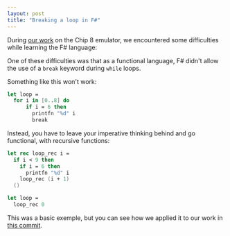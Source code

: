 ```yaml
---
layout: post
title: "Breaking a loop in F#"
---
```


During [our work](https://github.com/s-society/chip-8) on the Chip 8 emulator,
we encountered some difficulties while learning the F# language:

One of these difficulties was that as a functional language, F# didn't allow the use of
a `break` keyword during `while` loops.

Something like this won't work:

``` fsharp
let loop =
  for i in [0..8] do
      if i = 6 then
        printfn "%d" i
        break
```

Instead, you have to leave your imperative thinking behind and go functional, with recursive functions:

``` fsharp
let rec loop_rec i =
  if i < 9 then
    if i = 6 then
      printfn "%d" i
    loop_rec (i + 1)
  ()

let loop =
  loop_rec 0
```

This was a basic exemple, but you can see how we applied it to our work in [this commit](https://github.com/s-society/chip-8/commit/a058707c59b14d5d821310e16962b628af917956).
